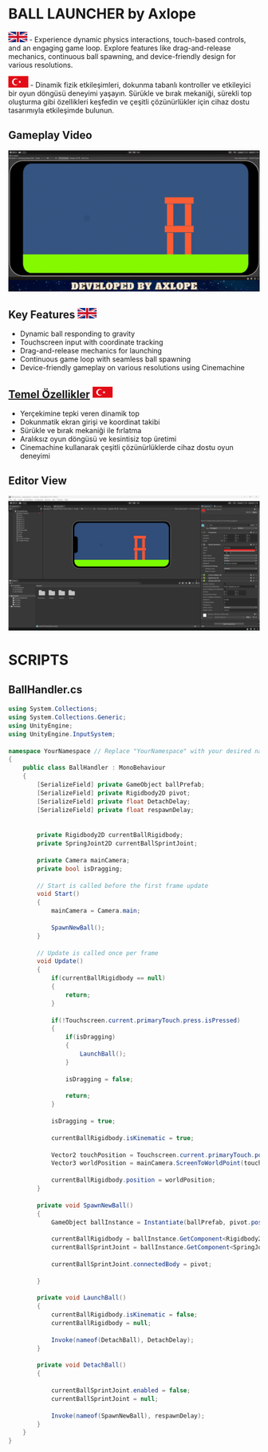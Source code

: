 # BALL LAUNCHER by Axlope

<img src="https://github.com/Axlope/ball-launcher/blob/main/Media/eng_logo.png" alt="en_logo" width="38"/> - Experience dynamic physics interactions, touch-based controls, and an engaging game loop. Explore features like drag-and-release mechanics, continuous ball spawning, and device-friendly design for various resolutions.


<img src="https://github.com/Axlope/ball-launcher/blob/main/Media/Ads%C4%B1z%20tasar%C4%B1m%20(2).png" alt="tr_logo" width="40"/> - Dinamik fizik etkileşimleri, dokunma tabanlı kontroller ve etkileyici bir oyun döngüsü deneyimi yaşayın. Sürükle ve bırak mekaniği, sürekli top oluşturma gibi özellikleri keşfedin ve çeşitli çözünürlükler için cihaz dostu tasarımıyla etkileşimde bulunun.

## Gameplay Video
![](https://github.com/Axlope/ball-launcher/blob/main/Media/ball-launcher-gameplay.gif)

## Key Features <img src="https://github.com/Axlope/ball-launcher/blob/main/Media/eng_logo.png" alt="en_logo" width="38"/>
- Dynamic ball responding to gravity
- Touchscreen input with coordinate tracking
- Drag-and-release mechanics for launching
- Continuous game loop with seamless ball spawning
- Device-friendly gameplay on various resolutions using Cinemachine

## <ins>Temel Özellikler</ins> <img src="https://github.com/Axlope/ball-launcher/blob/main/Media/Ads%C4%B1z%20tasar%C4%B1m%20(2).png" alt="tr_logo" width="40"/> 
- Yerçekimine tepki veren dinamik top
- Dokunmatik ekran girişi ve koordinat takibi
- Sürükle ve bırak mekaniği ile fırlatma
- Aralıksız oyun döngüsü ve kesintisiz top üretimi
- Cinemachine kullanarak çeşitli çözünürlüklerde cihaz dostu oyun deneyimi

## Editor View
![](https://github.com/Axlope/ball-launcher/blob/main/Media/Editor.png)

# SCRIPTS

## BallHandler.cs
```csharp
using System.Collections;
using System.Collections.Generic;
using UnityEngine;
using UnityEngine.InputSystem;

namespace YourNamespace // Replace "YourNamespace" with your desired namespace name
{
    public class BallHandler : MonoBehaviour
    {
        [SerializeField] private GameObject ballPrefab;
        [SerializeField] private Rigidbody2D pivot;
        [SerializeField] private float DetachDelay;
        [SerializeField] private float respawnDelay;

        
        private Rigidbody2D currentBallRigidbody;
        private SpringJoint2D currentBallSprintJoint;

        private Camera mainCamera;
        private bool isDragging;

        // Start is called before the first frame update
        void Start()
        {
            mainCamera = Camera.main;

            SpawnNewBall();
        }

        // Update is called once per frame
        void Update()
        {
            if(currentBallRigidbody == null)
            {
                return;
            }

            if(!Touchscreen.current.primaryTouch.press.isPressed)
            {
                if(isDragging)
                {
                    LaunchBall();
                }

                isDragging = false;
                
                return;
            }

            isDragging = true;

            currentBallRigidbody.isKinematic = true;

            Vector2 touchPosition = Touchscreen.current.primaryTouch.position.ReadValue();
            Vector3 worldPosition = mainCamera.ScreenToWorldPoint(touchPosition);

            currentBallRigidbody.position = worldPosition;
        }

        private void SpawnNewBall()
        {
            GameObject ballInstance = Instantiate(ballPrefab, pivot.position, Quaternion.identity);

            currentBallRigidbody = ballInstance.GetComponent<Rigidbody2D>();
            currentBallSprintJoint = ballInstance.GetComponent<SpringJoint2D>();

            currentBallSprintJoint.connectedBody = pivot;

        }

        private void LaunchBall()
        {
            currentBallRigidbody.isKinematic = false;
            currentBallRigidbody = null;

            Invoke(nameof(DetachBall), DetachDelay);
        }

        private void DetachBall()
        {

            currentBallSprintJoint.enabled = false;
            currentBallSprintJoint = null;

            Invoke(nameof(SpawnNewBall), respawnDelay);
        }
    }
}
```


